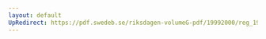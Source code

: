 ```yaml
---
layout: default
UpRedirect: https://pdf.swedeb.se/riksdagen-volumeG-pdf/19992000/reg_19992000/reg_19992000_0089.pdf
---
```

